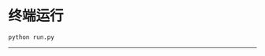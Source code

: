 # 终端运行

```shell
python run.py
```
***********************************************************************************************